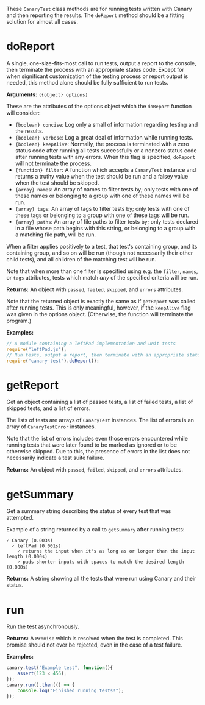 These `CanaryTest` class methods are for running tests written with Canary and then reporting the results. The `doReport` method should be a fitting solution for almost all cases.

# doReport

A single, one-size-fits-most call to run tests, output a report to the console, then terminate the process with an appropriate status code. Except for when significant customization of the testing process or report output is needed, this method alone should be fully sufficient to run tests.

**Arguments:** `({object} options)`

These are the attributes of the options object which the `doReport` function will consider:

- `{boolean} concise`: Log only a small of information regarding testing and the results.
- `{boolean} verbose`: Log a great deal of information while running tests.
- `{boolean} keepAlive`: Normally, the process is terminated with a zero status code after running all tests successfully or a nonzero status code after running tests with any errors. When this flag is specified, `doReport` will not terminate the process.
- `{function} filter`: A function which accepts a `CanaryTest` instance and returns a truthy value when the test should be run and a falsey value when the test should be skipped.
- `{array} names`: An array of names to filter tests by; only tests with one of these names or belonging to a group with one of these names will be run.
- `{array} tags`: An array of tags to filter tests by; only tests with one of these tags or belonging to a group with one of these tags will be run.
- `{array} paths`: An array of file paths to filter tests by; only tests declared in a file whose path begins with this string, or belonging to a group with a matching file path, will be run.

When a filter applies positively to a test, that test's containing group, and its containing group, and so on will be run (though not necessarily their other child tests), and all children of the matching test will be run.

Note that when more than one filter is specified using e.g. the `filter`, `names`, or `tags` attributes, tests which match _any_ of the specified criteria will be run.

**Returns:** An object with `passed`, `failed`, `skipped`, and `errors` attributes.

Note that the returned object is exactly the same as if `getReport` was called after running tests. This is only meaningful, however, if the `keepAlive` flag was given in the options object. (Otherwise, the function will terminate the program.)

**Examples:**

``` js
// A module containing a leftPad implementation and unit tests
require("leftPad.js");
// Run tests, output a report, then terminate with an appropriate status code
require("canary-test").doReport();
```

# getReport

Get an object containing a list of passed tests, a list of failed tests, a list of skipped tests, and a list of errors.

The lists of tests are arrays of `CanaryTest` instances. The list of errors is an array of `CanaryTestError` instances.

Note that the list of errors includes even those errors encountered while running tests that were later found to be marked as ignored or to be otherwise skipped. Due to this, the presence of errors in the list does not necessarily indicate a test suite failure.


**Returns:** An object with `passed`, `failed`, `skipped`, and `errors` attributes.

# getSummary

Get a summary string describing the status of every test that was attempted.

Example of a string returned by a call to `getSummary` after running tests:

```
✓ Canary (0.003s)
  ✓ leftPad (0.001s)
    ✓ returns the input when it's as long as or longer than the input length (0.000s)
    ✓ pads shorter inputs with spaces to match the desired length (0.000s)
```

**Returns:** A string showing all the tests that were run using Canary and their status.

# run

Run the test asynchronously.

**Returns:** A `Promise` which is resolved when the test is completed. This promise should not ever be rejected, even in the case of a test failure.

**Examples:**

``` js
canary.test("Example test", function(){
    assert(123 < 456);
});
canary.run().then(() => {
    console.log("Finished running tests!");
});
```
